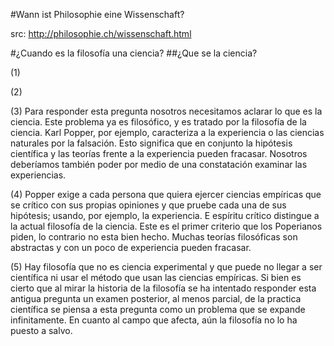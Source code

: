 #Wann ist Philosophie eine Wissenschaft?

src: http://philosophie.ch/wissenschaft.html

#¿Cuando es la filosofía una ciencia?
##¿Que se la ciencia?

(1)

(2)

(3) Para responder esta pregunta nosotros necesitamos aclarar lo que
es la ciencia. Este problema ya es filosófico, y es tratado por la
filosofía de la ciencia. Karl Popper, por ejemplo, caracteriza a la
experiencia o las ciencias naturales por la falsación. Esto significa
que en conjunto la hipótesis científica y las teorías frente a la
experiencia pueden fracasar. Nosotros deberíamos también poder por
medio de una constatación examinar las experiencias.

(4) Popper exige a cada persona que quiera ejercer ciencias empíricas
que se crítico con sus propias opiniones y que pruebe cada una de sus
hipótesis; usando, por ejemplo, la experiencia. E espíritu crítico
distingue a la actual filosofía de la ciencia. Este es el primer
criterio que los Poperianos piden, lo contrario no esta bien
hecho. Muchas teorías filosóficas son abstractas y con un poco de
experiencia pueden fracasar.

(5) Hay filosofía que no es ciencia experimental y que puede no llegar
a ser científica ni usar el método que usan las ciencias empíricas. Si
bien es cierto que al mirar la historia de la filosofía se ha intentado
responder esta antigua pregunta un examen posterior, al menos parcial,
de la practica científica se piensa a esta pregunta como un problema
que se expande infinitamente. En cuanto al campo que afecta, aún la
filosofía no lo ha puesto a salvo.